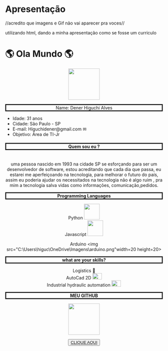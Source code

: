 # Apresentação
//acredito que imagens e Gif não vai aparecer pra voces//



utilizando html, dando a minha apresentação como se fosse um curriculo 
<!DOCTYPE html>
<html lang="pt-br">
<head>
    <meta charset="UTF-8">
    <meta http-equiv="X-UA-Compatible" content="IE=edge">
    <metaasasa name="viewport" content="width=device-width, initial-scale=1.0">
    <h1>🌎 Ola Mundo 🌎 </h1>
<link rel="stylesheet" href="meu primeiro programa basico.html">


  <center>
  <p>
    <img src="https://media.licdn.com/dms/image/v2/D4D03AQEGpOVazgmSfA/profile-displayphoto-shrink_200_200/B4DZQUd5Y5GkAc-/0/1735510169882?e=1747872000&v=beta&t=_iWY0yaYGdFJgAoAtmORb2sE-pPyYBGce2LwGUh_BQw"width=100 height=100>
  </p>

  
  <p style="border: solid;">Name: Dener Higuchi Alves</p>
  
  </center>

  <ul>
    <li>Idade: 31 anos</li>
    <li>Cidade: São Paulo - SP </li>
  <li> E-mail: Higuchidener@gmail.com &#x2709;</li>
  <li> Objetivo: Área de TI-Jr  </li>
</ul>
<center><h4 font: 20px normal arial; style="border: solid"><strong> Quem sou eu ?</strong> </h4>
  <br>
  <label for = "csharp"> uma pessoa nascido em 1993 na cidade SP se esforçando para ser um desenvolvedor
  de software, estou acreditando que cada dia que passa, eu estarei me aperfeiçoando 
    na tecnologia, para melhorar o futuro do país, assim eu poderia ajudar os necessitados na tecnologia não é algo ruim ,
  pra mim a tecnologia salva vidas como informações, comunicação,pedidos. </label>

</center>
<center> <p style="border: solid;"> <strong>Programming Languages </strong> </p></center>
<center> 
<label for="csharp">Python <img src="https://upload.wikimedia.org/wikipedia/commons/c/c3/Python-logo-notext.svg"width=50 height=50> </label> 
 <br> 
<label for="csharp"> Javascript  <img src="https://upload.wikimedia.org/wikipedia/commons/6/6a/JavaScript-logo.png" width=50 height=50/> </label>
<br>

<label for="csharp">Arduino <img src="C:\Users\higuc\OneDrive\Imagens\arduino.png"width=20 height=20> </label> 
 <br> 
 </center>
 
 <center> <p style="border: solid;"> <strong> what are your skills? </strong> </p></center>

 <center>
   <label for="csharp">Logistics 🚛 </label> 
 <br> 
 <label for="csharp">AutoCad 2D <img src="C:\Users\higuc\OneDrive\Imagens\auto.png"width=30 height=20> </label> 
 <br> 
 <label for="csharp">Industrial hydraulic automation <img src="C:\Users\higuc\OneDrive\Imagens\robo2.png"width=30 height=20> </label> 
 <br> </center>

 <center> <p style="border: solid;"> <strong>MEU GITHUB  </strong> </p>
 <p>
  <img src="https://hub.asimov.academy/wp-content/uploads/2024/11/github-logo.webp"width=100 height=100>
</p></center>
<center>
 <button><a href="https://github.com/Denerhiguchi/DenerHiguchi/blob/main/README.md">CLIQUE AQUI </a> </button></center>

<script>

window.alert("Seja muito bem vindo")
  </script>
</body>
</html>
